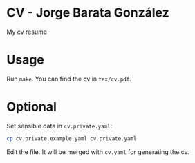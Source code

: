 # CV - Jorge Barata González
My cv resume


# Usage

Run `make`. You can find the cv in `tex/cv.pdf`.

# Optional

Set sensible data in `cv.private.yaml`:

```bash
cp cv.private.example.yaml cv.private.yaml
```

Edit the file. It will be merged with `cv.yaml` for generating the cv.
